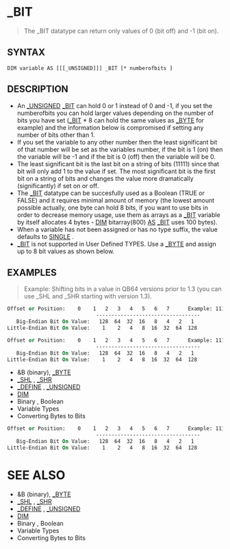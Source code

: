 # _BIT
> The _BIT datatype can return only values of 0 (bit off) and -1 (bit on).

## SYNTAX
`DIM variable AS [[[_UNSIGNED]]] _BIT [* numberofbits ]`

## DESCRIPTION
* An [_UNSIGNED](_UNSIGNED.md) [_BIT](_BIT.md) can hold 0 or 1 instead of 0 and -1, if you set the numberofbits you can hold larger values depending on the number of bits you have set ([_BIT](_BIT.md) * 8 can hold the same values as [_BYTE](_BYTE.md) for example) and the information below is compromised if setting any number of bits other than 1.
* If you set the variable to any other number then the least significant bit of that number will be set as the variables number, if the bit is 1 (on) then the variable will be -1 and if the bit is 0 (off) then the variable will be 0.
* The least significant bit is the last bit on a string of bits (11111) since that bit will only add 1 to the value if set. The most significant bit is the first bit on a string of bits and changes the value more dramatically (significantly) if set on or off.
* The [_BIT](_BIT.md) datatype can be succesfully used as a Boolean (TRUE or FALSE) and it requires minimal amount of memory (the lowest amount possible actually, one byte can hold 8 bits, if you want to use bits in order to decrease memory usage, use them as arrays as a [_BIT](_BIT.md) variable by itself allocates 4 bytes - [DIM](DIM.md) bitarray(800) [AS](AS.md) [_BIT](_BIT.md) uses 100 bytes).
* When a variable has not been assigned or has no type suffix, the value defaults to [SINGLE](SINGLE.md) .
* [_BIT](_BIT.md) is not supported in User Defined TYPES. Use a [_BYTE](_BYTE.md) and assign up to 8 bit values as shown below.


## EXAMPLES
> Example: Shifting bits in a value in QB64 versions prior to 1.3 (you can use _SHL and _SHR starting with version 1.3).

```vb
Offset or Position:    0    1   2   3   4   5   6   7      Example: 11110000
                             ----------------------------------             --------
   Big-Endian Bit On Value:   128  64  32  16   8   4   2   1                 240
Little-Endian Bit On Value:    1    2   4   8  16  32  64  128                 15
```


```vb
Offset or Position:    0    1   2   3   4   5   6   7      Example: 11110000
                             ----------------------------------             --------
   Big-Endian Bit On Value:   128  64  32  16   8   4   2   1                 240
Little-Endian Bit On Value:    1    2   4   8  16  32  64  128                 15
```

* &B (binary), [_BYTE](_BYTE.md)
* [_SHL](_SHL.md) , [_SHR](_SHR.md)
* [_DEFINE](_DEFINE.md) , [_UNSIGNED](_UNSIGNED.md)
* [DIM](DIM.md)
* Binary , Boolean
* Variable Types
* Converting Bytes to Bits

```vb
Offset or Position:    0    1   2   3   4   5   6   7      Example: 11110000
                             ----------------------------------             --------
   Big-Endian Bit On Value:   128  64  32  16   8   4   2   1                 240
Little-Endian Bit On Value:    1    2   4   8  16  32  64  128                 15
```



# SEE ALSO
* &B (binary), [_BYTE](_BYTE.md)
* [_SHL](_SHL.md) , [_SHR](_SHR.md)
* [_DEFINE](_DEFINE.md) , [_UNSIGNED](_UNSIGNED.md)
* [DIM](DIM.md)
* Binary , Boolean
* Variable Types
* Converting Bytes to Bits

